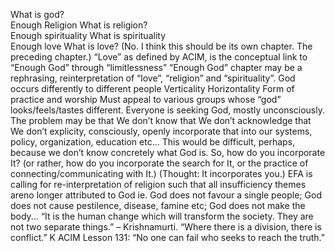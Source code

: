 What is god?  
Enough Religion 
What is religion?  
Enough spirituality 
What is spirituality  
Enough love 
What is love? (No. I think this should be its own chapter. The preceding chapter.) “Love” as defined by ACIM, is the conceptual link to “Enough God” through “limitlessness”  “Enough God” chapter may be a rephrasing, reinterpretation of “love”, “religion” and “spirituality”.  God occurs differently to different people Verticality Horizontality Form of practice and worship Must appeal to various groups whose “god” looks/feels/tastes different.  Everyone is seeking God, mostly unconsciously. The problem may be that  We don’t know that We don’t acknowledge that We don’t explicity, consciously, openly incorporate that into our systems, policy, organization, education etc...  This would be difficult, perhaps, because we don’t know concretely what God is. So, how do you incorporate It? (or rather, how do you incorporate the search for It, or the practice of connecting/communicating with It.) (Thought: It incorporates you.)  EFA is calling for re-interpretation of religion such that all insufficiency themes areno longer attributed to God ie. God does not favour a single people; God does not cause pestilence, disease, famine etc; God does not make the body...  “It is the human change which will transform the society. They are not two separate things.” – Krishnamurti.  “Where there is a division, there is conflict.” K  ACIM Lesson 131: “No one can fail who seeks to reach the truth.” 